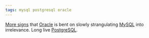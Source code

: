 ```yaml
---
tags: mysql postgresql oracle
---
```


[More signs](http://blog.mariadb.org/disappearing-test-cases/) that [Oracle](/wiki/Oracle) is bent on slowly strangulating [MySQL](/wiki/MySQL) into irrelevance. Long live [PostgreSQL](/wiki/PostgreSQL).
